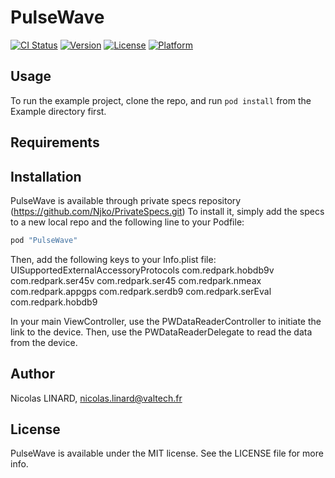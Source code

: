 # PulseWave

[![CI Status](http://img.shields.io/travis/nicolas.linard/PulseWave.svg?style=flat)](https://travis-ci.org/nicolas.linard/PulseWave)
[![Version](https://img.shields.io/cocoapods/v/PulseWave.svg?style=flat)](http://cocoapods.org/pods/PulseWave)
[![License](https://img.shields.io/cocoapods/l/PulseWave.svg?style=flat)](http://cocoapods.org/pods/PulseWave)
[![Platform](https://img.shields.io/cocoapods/p/PulseWave.svg?style=flat)](http://cocoapods.org/pods/PulseWave)

## Usage

To run the example project, clone the repo, and run `pod install` from the Example directory first.

## Requirements

## Installation

PulseWave is available through private specs repository (https://github.com/Njko/PrivateSpecs.git)
To install it, simply add the specs to a new local repo and the following line to your Podfile:

```ruby
pod "PulseWave"
```
Then, add the following keys to your Info.plist file:
<key>UISupportedExternalAccessoryProtocols</key>
<array>
<string>com.redpark.hobdb9v</string>
<string>com.redpark.ser45v</string>
<string>com.redpark.ser45</string>
<string>com.redpark.nmeax</string>
<string>com.redpark.appgps</string>
<string>com.redpark.serdb9</string>
<string>com.redpark.serEval</string>
<string>com.redpark.hobdb9</string>
</array>

In your main ViewController, use the PWDataReaderController to initiate the link to the device. 
Then, use the PWDataReaderDelegate to read the data from the device.

## Author

Nicolas LINARD, nicolas.linard@valtech.fr

## License

PulseWave is available under the MIT license. See the LICENSE file for more info.
